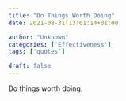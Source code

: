 ```yaml
---
title: "Do Things Worth Doing"
date: 2021-08-31T13:01:14+01:00

author: "Unknown"
categories: ['Effectiveness']
tags: ['quotes']

draft: false
---
```

Do things worth doing.

